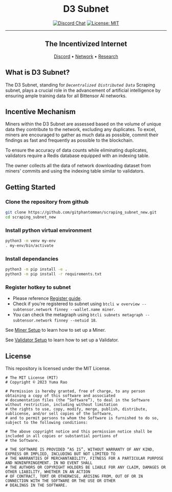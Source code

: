 <div align="center">

# **D3 Subnet** <!-- omit in toc -->
[![Discord Chat](https://img.shields.io/discord/308323056592486420.svg)](https://discord.gg/bittensor)
[![License: MIT](https://img.shields.io/badge/License-MIT-yellow.svg)](https://opensource.org/licenses/MIT) 

---

## The Incentivized Internet <!-- omit in toc -->

[Discord](https://discord.gg/bittensor) • [Network](https://taostats.io/) • [Research](https://bittensor.com/whitepaper)
</div>

## What is D3 Subnet?

The D3 Subnet, standing for *`Decentralized Distributed Data`* Scraping subnet, plays a crucial role in the advancement of artificial intelligence by ensuring ample training data for all Bittensor AI networks.

## Incentive Mechanism

Miners within the D3 Subnet are assessed based on the volume of unique data they contribute to the network, excluding any duplicates. To excel, miners are encouraged to gather as much data as possible, commit their findings as fast and frequently as possible to the blockchain.

To ensure the accuracy of data counts while eliminating duplicates, validators require a Redis database equipped with an indexing table.

The owner collects all the data of network downloading dataset from miners' commits and using the indexing table similar to validators.

## Getting Started

### Clone the repository from github

```bash
git clone https://github.com/gitphantomman/scraping_subnet_new.git
cd scraping_subnet_new
```

### Install python virtual environment

```bash
python3 -m venv my-env
. my-env/bin/activate
```

### Install dependancies

```bash
python3 -m pip install -e .
python3 -m pip install -r requirements.txt
```

### Register hotkey to subnet

- Please reference [Register guide](https://docs.bittensor.com/subnets/register-validate-mine).
- Check if you're registered to subnet using `btcli w overview --subtensor.network finney --wallet.name miner`.
- You can check the metagraph using `btcli subnets metagraph --subtensor.network finney --netuid 18`.

See [Miner Setup](docs/miner.md) to learn how to set up a Miner.

See [Validator Setup](docs/validator.md) to learn how to set up a Validator.



## License
This repository is licensed under the MIT License.
```text
# The MIT License (MIT)
# Copyright © 2023 Yuma Rao

# Permission is hereby granted, free of charge, to any person obtaining a copy of this software and associated
# documentation files (the “Software”), to deal in the Software without restriction, including without limitation
# the rights to use, copy, modify, merge, publish, distribute, sublicense, and/or sell copies of the Software,
# and to permit persons to whom the Software is furnished to do so, subject to the following conditions:

# The above copyright notice and this permission notice shall be included in all copies or substantial portions of
# the Software.

# THE SOFTWARE IS PROVIDED “AS IS”, WITHOUT WARRANTY OF ANY KIND, EXPRESS OR IMPLIED, INCLUDING BUT NOT LIMITED TO
# THE WARRANTIES OF MERCHANTABILITY, FITNESS FOR A PARTICULAR PURPOSE AND NONINFRINGEMENT. IN NO EVENT SHALL
# THE AUTHORS OR COPYRIGHT HOLDERS BE LIABLE FOR ANY CLAIM, DAMAGES OR OTHER LIABILITY, WHETHER IN AN ACTION
# OF CONTRACT, TORT OR OTHERWISE, ARISING FROM, OUT OF OR IN CONNECTION WITH THE SOFTWARE OR THE USE OR OTHER
# DEALINGS IN THE SOFTWARE.
```

